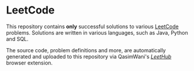 # LeetCode
This repository contains **only** successful solutions to various [LeetCode](https://leetcode.com/) problems. Solutions are written in various languages, such as Java, Python and SQL. 

The source code, problem definitions and more, are automatically generated and uploaded to this repository via QasimWani's [*LeetHub*](https://github.com/QasimWani/LeetHub) browser extension. 
